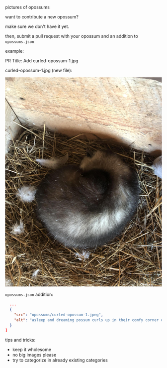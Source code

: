 pictures of opossums

want to contribute a new opossum?

make sure we don't have it yet.

then, submit a pull request with your opossum and
an addition to `opossums.json`

example:

PR Title: Add curled-opossum-1.jpg

curled-opossum-1.jpg (new file):

![asleep and dreaming possum curls up in their comfy corner of hay](opossums/curled-opossum-1.jpeg?raw=true "asleep and dreaming possum curls up in their comfy corner of hay")

`opossums.json` addition:
```json
  ...
  {
    "src": "opossums/curled-opossum-1.jpeg",
    "alt": "asleep and dreaming possum curls up in their comfy corner of hay"
  }
]
```

tips and tricks:
- keep it wholesome
- no big images please
- try to categorize in already existing categories
